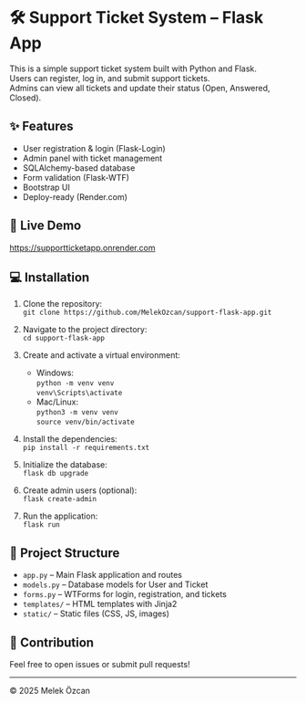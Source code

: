 # 🛠️ Support Ticket System – Flask App

This is a simple support ticket system built with Python and Flask.  
Users can register, log in, and submit support tickets.  
Admins can view all tickets and update their status (Open, Answered, Closed).

## ✨ Features
- User registration & login (Flask-Login)
- Admin panel with ticket management
- SQLAlchemy-based database
- Form validation (Flask-WTF)
- Bootstrap UI
- Deploy-ready (Render.com)

## 🚀 Live Demo
https://supportticketapp.onrender.com

## 💻 Installation

1. Clone the repository:  
   `git clone https://github.com/MelekOzcan/support-flask-app.git`

2. Navigate to the project directory:  
   `cd support-flask-app`

3. Create and activate a virtual environment:  
   - Windows:  
     `python -m venv venv`  
     `venv\Scripts\activate`  
   - Mac/Linux:  
     `python3 -m venv venv`  
     `source venv/bin/activate`

4. Install the dependencies:  
   `pip install -r requirements.txt`

5. Initialize the database:  
   `flask db upgrade`

6. Create admin users (optional):  
   `flask create-admin`

7. Run the application:  
   `flask run`

## 📂 Project Structure

- `app.py` – Main Flask application and routes  
- `models.py` – Database models for User and Ticket  
- `forms.py` – WTForms for login, registration, and tickets  
- `templates/` – HTML templates with Jinja2  
- `static/` – Static files (CSS, JS, images)  

## 🤝 Contribution

Feel free to open issues or submit pull requests!

---

© 2025 Melek Özcan  
